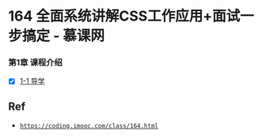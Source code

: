 # 164 全面系统讲解CSS工作应用+面试一步搞定 - 慕课网


### 第1章 课程介绍

* [x] [1-1 导学](./ch01-01)

## Ref

* [`https://coding.imooc.com/class/164.html`](https://coding.imooc.com/class/164.html)